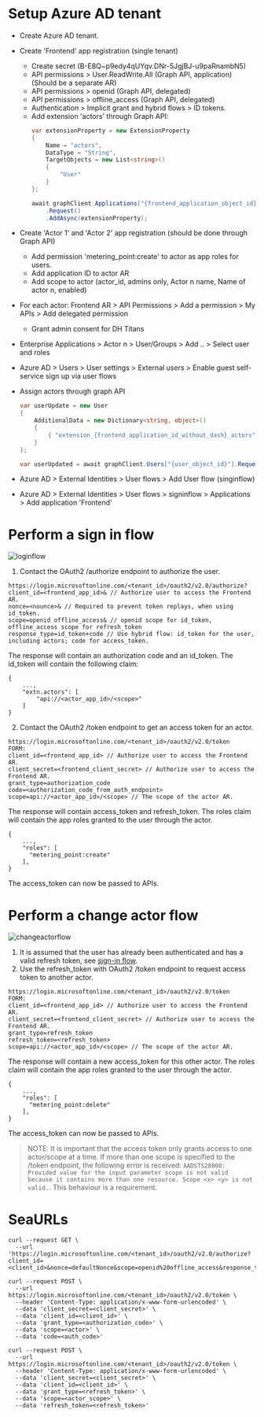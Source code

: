 # Setup Azure AD tenant
- Create Azure AD tenant.

- Create 'Frontend' app registration (single tenant)
    - Create secret (B-E8Q~p9edy4qUYqv.DNr-5JgjBJ-u9paRnambN5)
    - API permissions > User.ReadWrite.All (Graph API, application) (Should be a separate AR)
    - API permissions > openid (Graph API, delegated)
    - API permissions > offline_access (Graph API, delegated)
    - Authentication > Implicit grant and hybrid flows > ID tokens.
    - Add extension 'actors' through Graph API:
        ```C#
        var extensionProperty = new ExtensionProperty
        {
            Name = "actors",
            DataType = "String",
            TargetObjects = new List<string>()
            {
                "User"
            }
        };

        await graphClient.Applications["{frontend_application_object_id}"].ExtensionProperties
            .Request()
            .AddAsync(extensionProperty);
        ```

- Create 'Actor 1' and 'Actor 2' app registration (should be done through Graph API)
    - Add permission 'metering_point:create' to actor as app roles for users.
    - Add application ID to actor AR
    - Add scope to actor (actor_id, admins only, Actor n name, Name of actor n, enabled)

- For each actor: Frontend AR > API Permissions > Add a permission > My APIs > Add delegated permission
    - Grant admin consent for DH Titans

- Enterprise Applications > Actor n > User/Groups > Add .. > Select user and roles
- Azure AD > Users > User settings > External users > Enable guest self-service sign up via user flows

- Assign actors through graph API
    ```C#
    var userUpdate = new User
    {
        AdditionalData = new Dictionary<string, object>()
        {
            { "extension_{frontend_application_id_without_dash}_actors", "api://<actor_1_app_id>/<scope> api://<actor_n_app_id>/<scope>" }
        }
    };

    var userUpdated = await graphClient.Users["{user_object_id}"].Request().UpdateAsync(userUpdate);
    ``` 
- Azure AD > External Identities > User flows > Add User flow (singinflow)
- Azure AD > External Identities > User flows > signinflow > Applications > Add application 'Frontend'

# Perform a sign in flow
![loginflow](https://user-images.githubusercontent.com/77341673/195361659-338ebe5b-86e7-4113-ac91-f3a8ec7197e2.png)

1. Contact the OAuth2 /authorize endpoint to authorize the user.

```
https://login.microsoftonline.com/<tenant_id>/oauth2/v2.0/authorize?
client_id=<frontend_app_id>& // Authorize user to access the Frontend AR.
nonce=<nounce>& // Required to prevent token replays, when using id_token.
scope=openid offline_access& // openid scope for id_token, offline_access scope for refresh_token
response_type=id_token+code // Use hybrid flow: id_token for the user, including actors; code for access_token.
```

The response will contain an authorization code and an id_token.
The id_token will contain the following claim:
```
{
    ...,
    "extn.actors": [
        "api://<actor_app_id>/<scope>"
    ]
}
```

2. Contact the OAuth2 /token endpoint to get an access token for an actor.

```
https://login.microsoftonline.com/<tenant_id>/oauth2/v2.0/token
FORM:
client_id=<frontend_app_id> // Authorize user to access the Frontend AR.
client_secret=<frontend_client_secret> // Authorize user to access the Frontend AR.
grant_type=authorization_code
code=<authorization_code_from_auth_endpoint>
scope=api://<actor_app_id>/<scope> // The scope of the actor AR.
```

The response will contain access_token and refresh_token.
The roles claim will contain the app roles granted to the user through the actor.

```
{
    ...,
    "roles": [
      "metering_point:create"
    ],
}
```

The access_token can now be passed to APIs.

# Perform a change actor flow
![changeactorflow](https://user-images.githubusercontent.com/77341673/195361685-2e6c79f7-4738-4f6a-a0d9-a3ca8e2a310c.png)

1. It is assumed that the user has already been authenticated and has a valid refresh token, see [sign-in flow](#perform-a-sign-in-flow).
2. Use the refresh_token with OAuth2 /token endpoint to request access token to another actor.

```
https://login.microsoftonline.com/<tenant_id>/oauth2/v2.0/token
FORM:
client_id=<frontend_app_id> // Authorize user to access the Frontend AR.
client_secret=<frontend_client_secret> // Authorize user to access the Frontend AR.
grant_type=refresh_token
refresh_token=<refresh_token>
scope=api://<actor_app_id>/<scope> // The scope of the actor AR.
```

The response will contain a new access_token for this other actor.
The roles claim will contain the app roles granted to the user through the actor.

```
{
    ...,
    "roles": [
      "metering_point:delete"
    ],
}
```

The access_token can now be passed to APIs.

> NOTE: It is important that the access token only grants access to one actor/scope at a time. If more than one scope is specified to the /token endpoint, the following error is received: `AADSTS28000: Provided value for the input parameter scope is not valid because it contains more than one resource. Scope <x> <y> is not valid.`. This behaviour is a requirement.

# SeaURLs

```
curl --request GET \
  --url 'https://login.microsoftonline.com/<tenant_id>/oauth2/v2.0/authorize?client_id=<client_id>&nonce=defaultNonce&scope=openid%20offline_access&response_type=code'

curl --request POST \
  --url https://login.microsoftonline.com/<tenant_id>/oauth2/v2.0/token \
  --header 'Content-Type: application/x-www-form-urlencoded' \
  --data 'client_secret=<client_secret>' \
  --data 'client_id=<client_id>' \
  --data 'grant_type=<authorization_code>' \
  --data 'scope=<actor>' \
  --data 'code=<auth_code>'

curl --request POST \
  --url https://login.microsoftonline.com/<tenant_id>/oauth2/v2.0/token \
  --header 'Content-Type: application/x-www-form-urlencoded' \
  --data 'client_secret=<client_secret>' \
  --data 'client_id=<client_id>' \
  --data 'grant_type=<refresh_token>' \
  --data 'scope=<actor_scope>' \
  --data 'refresh_token=<refresh_token>'
```

